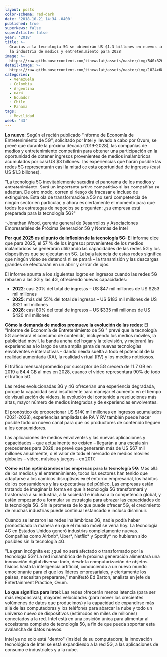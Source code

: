 ```yaml
---
layout: posts
color-schema: red-dark
date: '2018-10-21 14:34 -0400'
published: true
superNews: false
superArticle: false
year: '2018'
title: >-
  Gracias a la tecnología 5G se obtendrán US $1.3 billones en nuevos ingresos en
  la industria de medios y entretenimiento para 2028
image: >-
  https://raw.githubusercontent.com/itnewslat/assets/master/img/540x320/Ciudad-5G-p.jpg
detail-image: >-
  https://raw.githubusercontent.com/itnewslat/assets/master/img/1024x680/Ciudad-5G-g.jpg
categories:
  - Venezuela
  - Colombia
  - Argentina
  - Perú
  - Ecuador
  - Chile
  - Panama
tags:
  - Movilidad
week: '43'
---
```

**Lo nuevo**: Según el recién publicado “Informe de Economía de Entretenimiento de 5G", solicitado por Intel y llevado a cabo por Ovum, se prevé que durante la próxima década (2019-2028), las compañías de medios y entretenimiento competirán para obtener una participación en la oportunidad de obtener ingresos provenientes de medios inalámbricos acumulados por casi US $3 billones. Las experiencias que harán posible las redes 5G representarán casi la mitad de esta oportunidad de ingresos (casi US $1.3 billones).

"La tecnología 5G inevitablemente sacudirá el panorama de los medios y entretenimiento. Será un importante activo competitivo si las compañías se adaptan. De otro modo, corren el riesgo de fracasar e incluso de extinguirse. Esta ola de transformación a 5G no será competencia de ningún sector en particular, y ahora es ciertamente el momento para que todos los estrategas de negocios se pregunten: ¿su empresa está preparada para la tecnología 5G?"

–Jonathan Wood, gerente general de Desarrollos y Asociaciones Empresariales de Próxima Generación 5G y Normas de Intel

**Por qué 2025 es el punto de inflexión de la tecnología 5G:** El informe dice que para 2025, el 57 % de los ingresos provenientes de los medios inalámbricos se generarán utilizando las capacidades de las redes 5G y los dispositivos que se ejecutan en 5G. La baja latencia de estas redes significa que ningún video se detendrá ni se parará – la transmisión y las descargas grandes se efectuarán en un abrir y cerrar de ojos.

El informe apunta a los siguientes logros en ingresos cuando las redes 5G rebasen a las 3G y las 4G, ofreciendo nuevas capacidades: 

- **2022**: casi 20% del total de ingresos – US $47 mil millones de US $253 mil millones
- **2025**: más del 55% del total de ingresos – US $183 mil millones de US $321 mil millones
- **2028**: casi 80% del total de ingresos – US $335 mil millones de US $420 mil millones

**Cómo la demanda de medios promueve la evolución de las redes**: El "Informe de Economía de Entretenimiento de 5G " prevé que la tecnología 5G acelerará el consumo de contenido, incluyendo los medios móviles, la publicidad móvil, la banda ancha del hogar y la televisión, y mejorará las experiencias a lo largo de una amplia gama de nuevas tecnologías envolventes e interactivas  – dando rienda suelta a todo el potencial de la realidad aumentada (RA), la realidad virtual (RV) y los medios noticiosos.

El tráfico mensual promedio por suscriptor de 5G crecerá de 11.7 GB en 2019 a 84.4 GB al mes en 2028, cuando el video representará 90% de todo el tráfico 5G.

Las redes evolucionadas 3G y 4G ofrecerían una experiencia degradada, porque la capacidad será insuficiente para manejar el aumento en el tiempo de visualización de videos, la evolución del contenido a resoluciones más altas, mayor número de medios integrados y de experiencias envolventes.

El pronóstico de proporcionar US $140 mil millones en ingresos acumulados (2021-2028), experiencias ampliadas de RA Y RV también puede hacer posible todo un nuevo canal para que los productores de contenido lleguen a los consumidores.

Las aplicaciones de medios envolventes y las nuevas aplicaciones y capacidades – que actualmente no existen – llegarán a una escala sin precedentes para 2028; se prevé que generarán más de US $67 mil millones anualmente, o el valor de todo el mercado de medios móviles globales – video, música y juegos – en 2017.

**Cómo están optimizándose las empresas para la tecnología 5G**: Más allá de los medios y el entretenimiento, todos los sectores han tenido que adaptarse a los cambios disruptivos en el entorno empresarial, los hábitos de los consumidores y las expectativas del público. Las empresas están tratando de imaginar la forma en que la tecnología 5G transformará y trastornará a su industria, a la sociedad e incluso a la competencia global, y están empezando a formular su estrategia para abrazar las capacidades de la tecnología 5G. Sin la promesa de lo que puede ofrecer 5G, el crecimiento de muchas industrias puede continuar estancado e incluso disminuir.

Cuando se lanzaron las redes inalámbricas 3G, nadie podía haber pronosticado la manera en que el mundo móvil se vería hoy.  La tecnología 4G en Estados Unidos generó industrias completamente nuevas. Compañías como Airbnb*, Uber*, Netflix* y Spotify* no hubieran sido posibles sin la tecnología 4G.

"La gran incógnita es: ¿qué no será afectado o transformado por la tecnología 5G? La red inalámbrica de la próxima generación alimentará una innovación digital diversa: todo, desde la computarización de objetos físicos hasta la inteligencia artificial, conduciendo a un nuevo mundo emocionante para el que los líderes empresariales, y ciertamente los países, necesitan prepararse," manifestó Ed Barton, analista en jefe de Entertainment Practice, Ovum.

**Lo que significa para Intel**: Las redes ofrecerán menos latencia (para ser más responsivas), mayores velocidades (para mover los crecientes volúmenes de datos que producimos) y la capacidad de expandirse más allá de las computadoras y los teléfonos para abarcar la nube y todo un universo nuevo de dispositivos (estimados en miles de millones) conectados a la red. Intel está en una posición única para alimentar al ecosistema completo de tecnología 5G, a fin de que pueda soportar esta avalancha de datos nuevos.

Intel ya no solo está "dentro" (inside) de su computadora; la innovación tecnológica de Intel se está expandiendo a la red 5G, a las aplicaciones de consumo e industriales y a la nube.